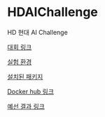 # HDAIChallenge

HD 현대 AI Challenge

[대회 링크](https://dacon.io/competitions/official/236158/overview/description)

[실험 환경]()

[설치된 패키지]()

[Docker hub 링크]()

[예선 결과 링크](https://dacon.io/competitions/official/236158/leaderboard)